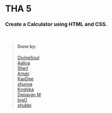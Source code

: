 # THA 5

### Create a Calculator using HTML and CSS.

<br>

> #### Done by:
> [DivineSoul](https://github.com/CodeBlooded-RahulMaurya/Devsnest-WebDev/tree/main/Day-05-Calculator)<br>
> [Aaliya](https://github.com/Aaliya7516/DevsNest/tree/main/Web%20Development/Day-5-JS1)<br>
> [Sherl](https://github.com/aayushi221/Devsnest-Frontend/tree/main/Day%205)<br>
> [Aman](https://github.com/aman-malviya/Devsnest-Frontend/tree/master/Day5)<br>
> [KayDee](https://github.com/kaydee0502/devsnest-frontend/tree/master/THA%20calc) <br>
> [shunya](https://github.com/suresh26601/devsnest_THAs/tree/master/THA_Day_05)<br>
> [Knshika](https://github.com/knshika/Devsnest-frontend/tree/main/Day%205%20Calculator)<br>
> [Depayan M](https://github.com/DepayanMondal/Extra/tree/main/Calculator)<br>
> [bigO](https://github.com/shubham7999/Devsnest-Frontend/tree/main/THA-5)<br>
> [shubbi](https://github.com/shubbi20/devsnest-project/tree/master/4.devsnest(THA-5))<br>



